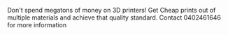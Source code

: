 Don't spend megatons of money on 3D printers! Get Cheap prints out of multiple materials and achieve that quality standard. Contact 0402461646 for more information
